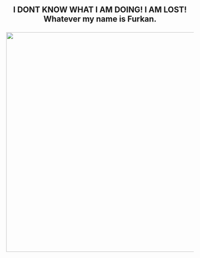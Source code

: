 <h2 align="center">I DONT KNOW WHAT I AM DOING! I AM LOST! Whatever my name is Furkan.</h2>

###

<div align="center">
  <img height="590" src="https://i.imgflip.com/74h6dv.gif"  />
</div>
